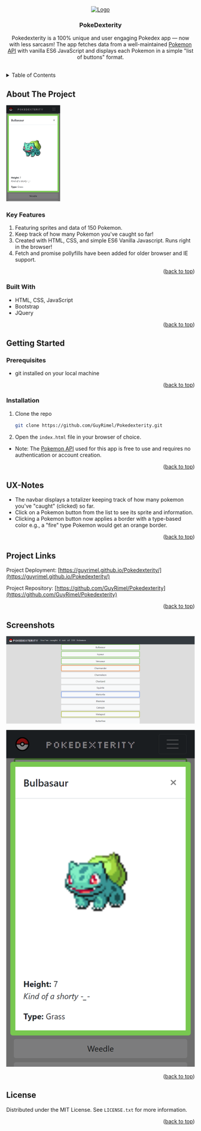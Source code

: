 <a id="readme-top"></a>
<br />

<div align="center">
  <a href="https://guyrimel.github.io/Portfolio-Site/index.html">
    <img src="img/RLogoNoName.ico" alt="Logo" width="80" height="80">
  </a>

  <h3 align="center">PokeDexterity</h3>

  <p align="center">
    Pokedexterity is a 100% unique and user engaging Pokedex app — now with less sarcasm! The app fetches data from a well-maintained <a href="https://pokeapi.co/" target="_blank">Pokemon API</a> with vanilla ES6 JavaScript and displays each Pokemon in a simple "list of buttons" format.
  </p>
</div>
<br />

<!-- TABLE OF CONTENTS -->
<details>
  <summary>Table of Contents</summary>
  <ol>
    <li>
      <a href="#about-the-project">About The Project</a>
      <ul>
        <li><a href="#key-features">Key Features</a></li>
        <li><a href="#built-with">Built With</a></li>
      </ul>
    </li>
    <li>
      <a href="#getting-started">Getting Started</a>
      <ul>
        <li><a href="#prerequisites">Prerequisites</a></li>
        <li><a href="#installation">Installation</a></li>
        <li><a href="#ux-notes">UX Notes</a></li>
      </ul>
    </li>
    <li><a href="#license">License</a></li>
  </ol>
</details>

<!-- ABOUT THE PROJECT -->
## About The Project
<!-- SCREENSHOT -->
<img
  alt="Pokedexterity Screenshot"
  src="img/screenshots/screenshot01.png"
  style="height: 16rem; width: auto;"
/>

<!-- KEY FEATURES -->
### Key Features

1. Featuring sprites and data of 150 Pokemon.
2. Keep track of how many Pokemon you've caught so far!
3. Created with HTML, CSS, and simple ES6 Vanilla Javascript. Runs right in the browser!
4. Fetch and promise pollyfills have been added for older browser and IE support.

<p align="right">(<a href="#readme-top">back to top</a>)</p>

<!-- BUILT WITH -->
### Built With

- HTML, CSS, JavaScript
- Bootstrap
- JQuery

<p align="right">(<a href="#readme-top">back to top</a>)</p>

<!-- GETTING STARTED -->
## Getting Started

<!-- PREREQUISITES -->
### Prerequisites
- git installed on your local machine

<p align="right">(<a href="#readme-top">back to top</a>)</p>

<!-- INSTALLATION -->
### Installation

1. Clone the repo
   ```sh
   git clone https://github.com/GuyRimel/Pokedexterity.git
   ```
2. Open the `index.html` file in your browser of choice.

- Note: The <a href="https://pokeapi.co/" target="_blank">Pokemon API</a> used for this app is free to use and requires no authentication or account creation.

<p align="right">(<a href="#readme-top">back to top</a>)</p>

<!-- UX NOTES -->
## UX-Notes

- The navbar displays a totalizer keeping track of how many pokemon you've "caught" (clicked) so far.
- Click on a Pokemon button from the list to see its sprite and information.
- Clicking a Pokemon button now applies a border with a type-based color e.g., a "fire" type Pokemon would get an orange border.

<p align="right">(<a href="#readme-top">back to top</a>)</p>

<!-- PROJECT DEPLOYMENT -->
## Project Links

Project Deployment: [https://guyrimel.github.io/Pokedexterity/](https://guyrimel.github.io/Pokedexterity/)

Project Repository: [https://github.com/GuyRimel/Pokedexterity](https://github.com/GuyRimel/Pokedexterity)

<p align="right">(<a href="#readme-top">back to top</a>)</p>

<!-- SCREENSHOTS -->
## Screenshots

![sreenshot](img/screenshots/screenshot00.png)

![sreenshot](img/screenshots/screenshot01.png)

<p align="right">(<a href="#readme-top">back to top</a>)</p>

<!-- LICENSE -->
## License

Distributed under the MIT License. See `LICENSE.txt` for more information.

<p align="right">(<a href="#readme-top">back to top</a>)</p>
